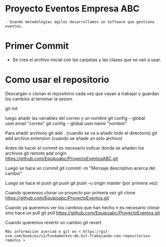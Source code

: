 ﻿# Proyecto Eventos Empresa ABC
    - Usando metodologías ágiles desarrollamos un Software que gestiona eventos.
    
# Primer Commit

  - Se crea el archivo inicial con las carpetas y las clases que se van a usar.
 
# Como usar el repositorio

Descargan o clonan el repositorio cada vez que vayan a trabajar y guardan los cambios al terminar la sesion

git init

luego añadir las variables del correo y un nombre 
git config --global user.email "correo" 
git config --global user.name "nombre"

Para añadir archivos 
git add . (cuando se va a añadir todo el directorio) 
git add archivo.extension (cuando se añade un solo archivo)

Antes de hacer el commit es necesario indicar donde se añaden los archivos git remote add origin https://github.com/Equipoabc/ProyectoEventosABC.git

Luego se hace un commit 
git commit -m "Mensaje descriptivo acerca del cambio"

Luego se hace el push 
git push git push -u origin master (por primera vez)

Cuando queremos clonar un proyecto por primera vez 
git clone https://github.com/Equipoabc/ProyectoEventos.git

Cuando ya queremos ver los cambios que han hecho n es necesario clonar sino hace un pull 
git pull https://github.com/Equipoabc/ProyectoEventos.git

Cuando queremos revertir un cambio 
git revert <codigo del commit>
    
    Más informacion acercad e git en < https://git-scm.com/book/es/v1/Fundamentos-de-Git-Trabajando-con-repositorios-remotos >

